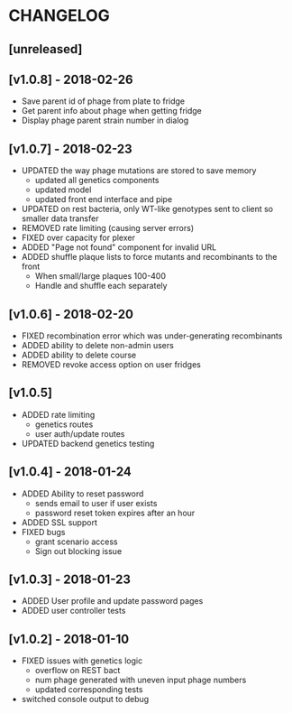 # CHANGELOG

## [unreleased]

## [v1.0.8] - 2018-02-26
- Save parent id of phage from plate to fridge
- Get parent info about phage when getting fridge
- Display phage parent strain number in dialog

## [v1.0.7] - 2018-02-23
- UPDATED the way phage mutations are stored to save memory
  - updated all genetics components
  - updated model
  - updated front end interface and pipe
- UPDATED on rest bacteria, only WT-like genotypes sent to client so smaller data transfer
- REMOVED rate limiting (causing server errors)
- FIXED over capacity for plexer
- ADDED "Page not found" component for invalid URL
- ADDED shuffle plaque lists to force mutants and recombinants to the front
  - When small/large plaques 100-400
  - Handle and shuffle each separately

## [v1.0.6] - 2018-02-20
- FIXED recombination error which was under-generating recombinants
- ADDED ability to delete non-admin users
- ADDED ability to delete course
- REMOVED revoke access option on user fridges

## [v1.0.5]
- ADDED rate limiting
    - genetics routes
    - user auth/update routes
- UPDATED backend genetics testing

## [v1.0.4] - 2018-01-24
- ADDED Ability to reset password
  - sends email to user if user exists
  - password reset token expires after an hour
- ADDED SSL support
- FIXED bugs
  - grant scenario access
  - Sign out blocking issue

## [v1.0.3] - 2018-01-23
- ADDED User profile and update password pages
- ADDED user controller tests

## [v1.0.2] - 2018-01-10
- FIXED issues with genetics logic
  - overflow on REST bact
  - num phage generated with uneven input phage numbers
  - updated corresponding tests
- switched console output to debug